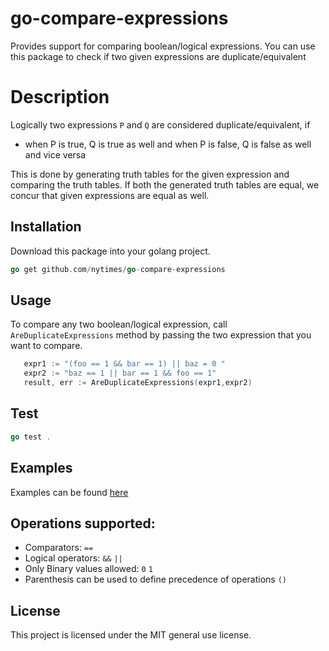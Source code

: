 # go-compare-expressions

Provides support for comparing boolean/logical expressions. 
You can use this package to check if two given expressions are duplicate/equivalent

# Description
 Logically two expressions `P` and `Q`
 are considered duplicate/equivalent, if 
 - when P is true, Q is true as well and  when P is false, Q is false as well and vice versa
 
 This is done by generating truth tables for the given expression and comparing the truth tables. If both the generated truth tables are equal, we concur that given expressions are equal as well. 
## Installation
Download this package into your golang project.
 ```go
go get github.com/nytimes/go-compare-expressions
```

## Usage
 To compare any two boolean/logical expression, call `AreDuplicateExpressions` method by passing the two expression that you want to compare.
 ```go
    expr1 := "(foo == 1 && bar == 1) || baz = 0 " 
	expr2 := "baz == 1 || bar == 1 && foo == 1"
	result, err := AreDuplicateExpressions(expr1,expr2)
```

## Test
```go
go test .
```


## Examples 
Examples can be found [here](https://github.com/nytimes/go-compare-expressions/tree/master/examples) 

## Operations supported:
    
   - Comparators: `==`
   - Logical operators: `&&` `||`
   - Only Binary values allowed: `0` `1`
   - Parenthesis can be used to define precedence of operations `()`
  
## License
  This project is licensed under the MIT general use license.
   
   
   




